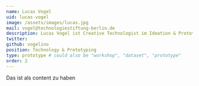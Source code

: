 ```yaml
---
name: Lucas Vogel
uid: lucas-vogel
image: /assets/images/lucas.jpg
mail: vogel@technologiestiftung-berlin.de
description: Lucas Vogel ist Creative Technologist im Ideation & Prototyping Lab. Er hat Mediengestaltung in Lausanne (ERACOM, Schweiz) und Interfacedesign in Potsdam (Fachhochschule Potsdam) studiert. Er hat als Frontend-Entwickler in verschiedenen Software-Unternehmen gearbeitet. Durch seine Neugierde hat er sich als Generalist spezialisiert und widmet sich gerne jeder Herausforderung, um einfache Lösungen zu komplexen Problemen zu finden.
twitter:
github: vogelino
position: Technology & Prototyping
type: prototype # could also be "workshop", "dataset", "prototype"
order: 2
---
```


Das ist als content zu haben
